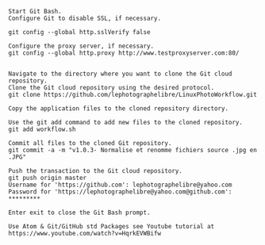 
    Start Git Bash.
    Configure Git to disable SSL, if necessary.

    git config --global http.sslVerify false

    Configure the proxy server, if necessary.
    git config --global http.proxy http://www.testproxyserver.com:80/

 
    Navigate to the directory where you want to clone the Git cloud repository.
    Clone the Git cloud repository using the desired protocol.
    git clone https://github.com/lephotographelibre/LinuxPhotoWorkflow.git

    Copy the application files to the cloned repository directory.

    Use the git add command to add new files to the cloned repository.
    git add workflow.sh 

    Commit all files to the cloned Git repository.
    git commit -a -m "v1.0.3- Normalise et renomme fichiers source .jpg en .JPG"

    Push the transaction to the Git cloud repository.
    git push origin master
    Username for 'https://github.com': lephotographelibre@yahoo.com
    Password for 'https://lephotographelibre@yahoo.com@github.com': *********

    Enter exit to close the Git Bash prompt.
    
    Use Atom & Git/GitHub std Packages see Youtube tutorial at https://www.youtube.com/watch?v=HqrkEVWBifw
